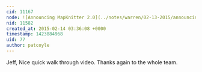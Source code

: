 ```yaml
---
cid: 11167
node: ![Announcing MapKnitter 2.0](../notes/warren/02-13-2015/announcing-mapknitter-2-0)
nid: 11582
created_at: 2015-02-14 03:36:08 +0000
timestamp: 1423884968
uid: 77
author: patcoyle
---
```


Jeff, Nice quick walk through video. Thanks again to the whole team.